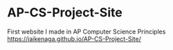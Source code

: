 # AP-CS-Project-Site
First website I made in AP Computer Science Principles
https://jaikenaga.github.io/AP-CS-Project-Site/
